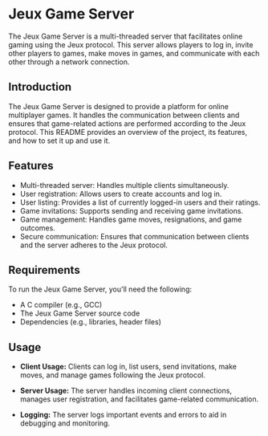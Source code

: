 # Jeux Game Server

The Jeux Game Server is a multi-threaded server that facilitates online gaming using the Jeux protocol. This server allows players to log in, invite other players to games, make moves in games, and communicate with each other through a network connection.

## Introduction

The Jeux Game Server is designed to provide a platform for online multiplayer games. It handles the communication between clients and ensures that game-related actions are performed according to the Jeux protocol. This README provides an overview of the project, its features, and how to set it up and use it.

## Features

- Multi-threaded server: Handles multiple clients simultaneously.
- User registration: Allows users to create accounts and log in.
- User listing: Provides a list of currently logged-in users and their ratings.
- Game invitations: Supports sending and receiving game invitations.
- Game management: Handles game moves, resignations, and game outcomes.
- Secure communication: Ensures that communication between clients and the server adheres to the Jeux protocol.

## Requirements

To run the Jeux Game Server, you'll need the following:

- A C compiler (e.g., GCC)
- The Jeux Game Server source code
- Dependencies (e.g., libraries, header files)


## Usage

- **Client Usage:**
  Clients can log in, list users, send invitations, make moves, and manage games following the Jeux protocol.

- **Server Usage:**
  The server handles incoming client connections, manages user registration, and facilitates game-related communication.

- **Logging:**
  The server logs important events and errors to aid in debugging and monitoring.


